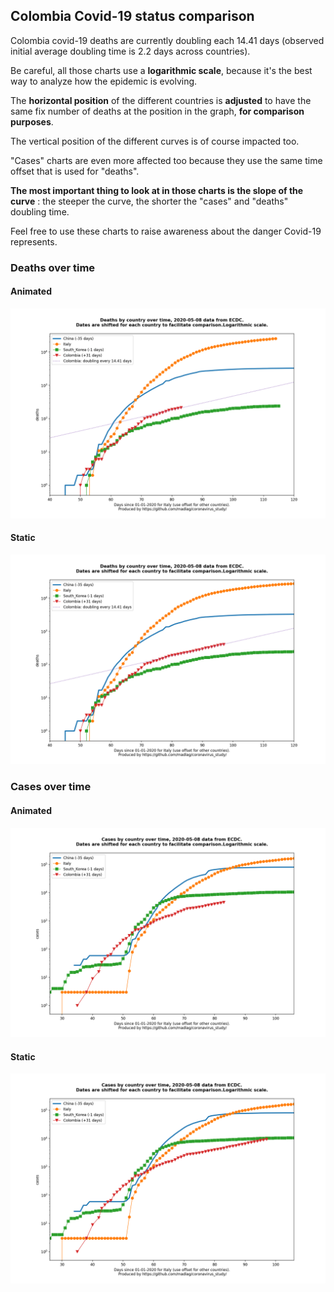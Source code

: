 ## Colombia Covid-19 status comparison 

Colombia covid-19 deaths are currently doubling each 14.41 days (observed initial average doubling time is 2.2 days across countries).



Be careful, all those charts use a **logarithmic scale**, because it's the best way to analyze how the epidemic is evolving.
 
The **horizontal position** of the different countries is **adjusted** to have the same fix number of deaths at the position in the graph, **for comparison purposes**.

The vertical position of the different curves is of course impacted too.

"Cases" charts are even more affected too because they use the same time offset that is used for "deaths".

**The most important thing to look at in those charts is the slope of the curve** : the steeper the curve, the shorter the "cases" and "deaths" doubling time.

Feel free to use these charts to raise awareness about the danger Covid-19 represents. 


 
### Deaths over time
 
#### Animated
![Colombia covid-19 deaths animated chart](https://raw.githubusercontent.com/madlag/coronavirus_study/master/notebooks/graphs/2020-05-08/countries/Colombia/2020-05-08_Colombia_deaths.gif "Colombia covid-19 deaths animated chart")   
 
#### Static
![Colombia covid-19 deaths static chart](https://raw.githubusercontent.com/madlag/coronavirus_study/master/notebooks/graphs/2020-05-08/countries/Colombia/2020-05-08_Colombia_deaths.png "Colombia covid-19 deaths static chart")   

 
### Cases over time
 
#### Animated
![Colombia covid-19 cases animated chart](https://raw.githubusercontent.com/madlag/coronavirus_study/master/notebooks/graphs/2020-05-08/countries/Colombia/2020-05-08_Colombia_cases.gif "Colombia covid-19 cases animated chart")   
 
#### Static
![Colombia covid-19 cases static chart](https://raw.githubusercontent.com/madlag/coronavirus_study/master/notebooks/graphs/2020-05-08/countries/Colombia/2020-05-08_Colombia_cases.png "Colombia covid-19 cases static chart")   

